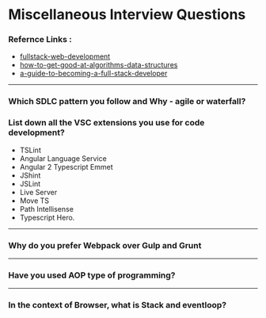 # Miscellaneous Interview Questions

### Refernce Links :
- [fullstack-web-development](https://coderbyte.com/course/fullstack-web-development/)
- [how-to-get-good-at-algorithms-data-structures](https://medium.com/coderbyte/how-to-get-good-at-algorithms-data-structures-d33d5163353f)
- [a-guide-to-becoming-a-full-stack-developer](https://medium.com/coderbyte/a-guide-to-becoming-a-full-stack-developer-in-2017-5c3c08a1600c)

---
### Which SDLC pattern you follow and Why - agile or waterfall?


### List down all the VSC extensions you use for code development?
- TSLint
- Angular Language Service
- Angular 2 Typescript Emmet
- JShint
- JSLint
- Live Server
- Move TS
- Path Intellisense
- Typescript Hero.

---
### Why do you prefer Webpack over Gulp and Grunt

---
### Have you used AOP type of programming?

---
### In the context of Browser, what is Stack and eventloop?

